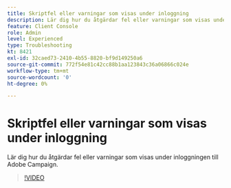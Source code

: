 ```yaml
---
title: Skriptfel eller varningar som visas under inloggning
description: Lär dig hur du åtgärdar fel eller varningar som visas under inloggningen till Adobe Campaign.
feature: Client Console
role: Admin
level: Experienced
type: Troubleshooting
kt: 8421
exl-id: 32caed73-2410-4b55-8820-bf9d149250a6
source-git-commit: 772f54e81c42cc88b1aa123843c36a06866c024e
workflow-type: tm+mt
source-wordcount: '0'
ht-degree: 0%

---
```


# Skriptfel eller varningar som visas under inloggning

Lär dig hur du åtgärdar fel eller varningar som visas under inloggningen till Adobe Campaign.

>[!VIDEO](https://video.tv.adobe.com/v/335975?quality=12)
